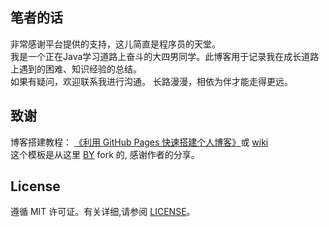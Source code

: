 
## 笔者的话
非常感谢平台提供的支持，这儿简直是程序员的天堂。  
我是一个正在Java学习道路上奋斗的大四男同学。此博客用于记录我在成长道路上遇到的困难、知识经验的总结。  
如果有疑问，欢迎联系我进行沟通。  长路漫漫，相依为伴才能走得更远。  
## 致谢
博客搭建教程： [《利用 GitHub Pages 快速搭建个人博客》](http://www.jianshu.com/p/e68fba58f75c)或 [wiki](https://github.com/qiubaiying/qiubaiying.github.io/wiki/%E5%8D%9A%E5%AE%A2%E6%90%AD%E5%BB%BA%E8%AF%A6%E7%BB%86%E6%95%99%E7%A8%8B)  
这个模板是从这里 [BY](https://github.com/qiubaiying/qiubaiying.github.io) fork 的,  感谢作者的分享。
>

## License

遵循 MIT 许可证。有关详细,请参阅 [LICENSE](https://github.com/NONGFAH/NONGFAH.github.io/blob/master/LICENSE)。

